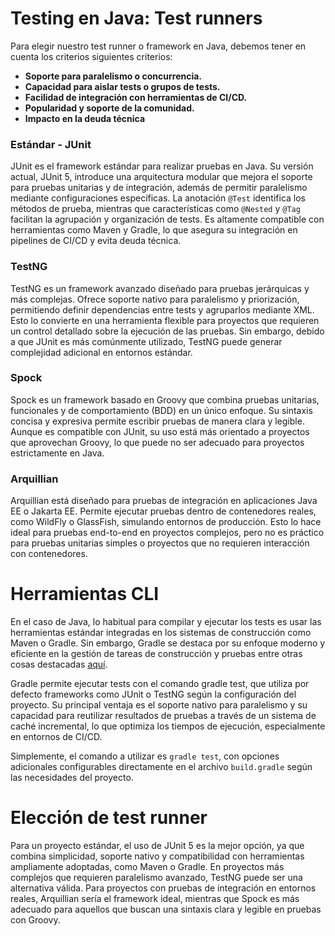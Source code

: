 # Testing en Java: Test runners

Para elegir nuestro test runner o framework en Java, debemos tener en cuenta los criterios siguientes criterios:

- **Soporte para paralelismo o concurrencia.**
- **Capacidad para aislar tests o grupos de tests.**
- **Facilidad de integración con herramientas de CI/CD.**
- **Popularidad y soporte de la comunidad.**
- **Impacto en la deuda técnica**

### Estándar - JUnit

JUnit es el framework estándar para realizar pruebas en Java. Su versión actual, JUnit 5, introduce una arquitectura modular que mejora el soporte para pruebas unitarias y de integración, además de permitir paralelismo mediante configuraciones específicas. La anotación `@Test` identifica los métodos de prueba, mientras que características como `@Nested` y `@Tag` facilitan la agrupación y organización de tests. Es altamente compatible con herramientas como Maven y Gradle, lo que asegura su integración en pipelines de CI/CD y evita deuda técnica.

### TestNG

TestNG es un framework avanzado diseñado para pruebas jerárquicas y más complejas. Ofrece soporte nativo para paralelismo y priorización, permitiendo definir dependencias entre tests y agruparlos mediante XML. Esto lo convierte en una herramienta flexible para proyectos que requieren un control detallado sobre la ejecución de las pruebas. Sin embargo, debido a que JUnit es más comúnmente utilizado, TestNG puede generar complejidad adicional en entornos estándar.

### Spock

Spock es un framework basado en Groovy que combina pruebas unitarias, funcionales y de comportamiento (BDD) en un único enfoque. Su sintaxis concisa y expresiva permite escribir pruebas de manera clara y legible. Aunque es compatible con JUnit, su uso está más orientado a proyectos que aprovechan Groovy, lo que puede no ser adecuado para proyectos estrictamente en Java.

### Arquillian

Arquillian está diseñado para pruebas de integración en aplicaciones Java EE o Jakarta EE. Permite ejecutar pruebas dentro de contenedores reales, como WildFly o GlassFish, simulando entornos de producción. Esto lo hace ideal para pruebas end-to-end en proyectos complejos, pero no es práctico para pruebas unitarias simples o proyectos que no requieren interacción con contenedores.

# Herramientas CLI

En el caso de Java, lo habitual para compilar y ejecutar los tests es usar las herramientas estándar integradas en los sistemas de construcción como Maven o Gradle. Sin embargo, Gradle se destaca por su enfoque moderno y eficiente en la gestión de tareas de construcción y pruebas entre otras cosas destacadas [aquí](gestor_tareas.md).

Gradle permite ejecutar tests con el comando gradle test, que utiliza por defecto frameworks como JUnit o TestNG según la configuración del proyecto. Su principal ventaja es el soporte nativo para paralelismo y su capacidad para reutilizar resultados de pruebas a través de un sistema de caché incremental, lo que optimiza los tiempos de ejecución, especialmente en entornos de CI/CD.

Simplemente, el comando a utilizar es `gradle test`, con opciones adicionales configurables directamente en el archivo `build.gradle` según las necesidades del proyecto.

# Elección de test runner

Para un proyecto estándar, el uso de JUnit 5 es la mejor opción, ya que combina simplicidad, soporte nativo y compatibilidad con herramientas ampliamente adoptadas, como Maven o Gradle. En proyectos más complejos que requieren paralelismo avanzado, TestNG puede ser una alternativa válida. Para proyectos con pruebas de integración en entornos reales, Arquillian sería el framework ideal, mientras que Spock es más adecuado para aquellos que buscan una sintaxis clara y legible en pruebas con Groovy.